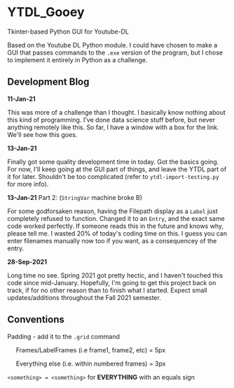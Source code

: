# YTDL_Gooey
Tkinter-based Python GUI for Youtube-DL

Based on the Youtube DL Python module.
I could have chosen to make a GUI that passes commands to the ```.exe``` version of the program, but I chose to implement it entirely in Python as a challenge.

## Development Blog 

**11-Jan-21**

This was more of a challenge than I thought. I basically know nothing about this kind of programming. I've done data science stuff before, but never anything remotely like this. So far, I have a window with a box for the link. We'll see how this goes.

**13-Jan-21**

Finally got some quality development time in today. Got the basics going. For now, I'll keep going at the GUI part of things, and leave the YTDL part of it for later. Shouldn't be too complicated (refer to ```ytdl-import-testing.py``` for more info).

**13-Jan-21**
Part 2: (```StringVar``` machine broke B)

For some godforsaken reason, having the Filepath display as a ```Label``` just completely refused to function. Changed it to an ```Entry```, and the exact same code worked perfectly. If someone reads this in the future and knows why, please tell me. I wasted 20% of today's coding time on this.
I guess you can enter filenames manually now too if you want, as a consequencey of the entry.

**28-Sep-2021**

Long time no see. Spring 2021 got pretty hectic, and I haven't touched this code since mid-January. Hopefully, I'm going to get this project back on track, if for no other reason than to finish what I started. Expect small updates/additions throughout the Fall 2021 semester.

## Conventions

Padding - add it to the ```.grid``` command

   &nbsp;&nbsp;&nbsp;&nbsp;&nbsp;Frames/LabelFrames (i.e frame1, frame2, etc) = 5px
   
   &nbsp;&nbsp;&nbsp;&nbsp;&nbsp;Everything else (i.e. within numbered frames) = 3px 
        

```<something> = <something>``` for **EVERYTHING** with an equals sign
